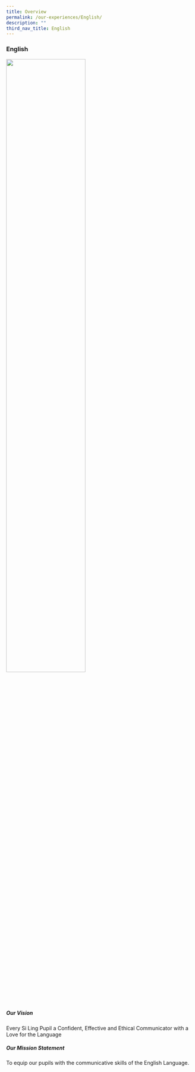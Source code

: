 ```yaml
---
title: Overview
permalink: /our-experiences/English/
description: ""
third_nav_title: English
---
```

### **English**
<img src="/images/el1.png" 
     style="width:65%" >

##### Our Vision

Every Si Ling Pupil a Confident, Effective and Ethical Communicator with a Love for the Language

##### Our Mission Statement

To equip our pupils with the communicative skills of the English Language.